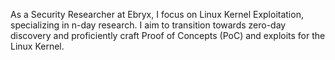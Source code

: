 As a Security Researcher at Ebryx, I focus on Linux Kernel Exploitation, specializing in n-day research. I aim to transition towards zero-day discovery and proficiently craft Proof of Concepts (PoC) and exploits for the Linux Kernel.
